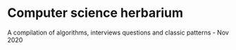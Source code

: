 # Computer science herbarium

A compilation of algorithms, interviews questions and classic patterns - Nov 2020
